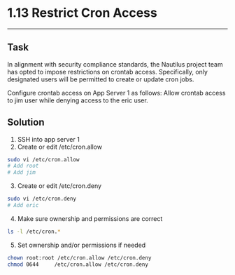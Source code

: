 # 1.13 Restrict Cron Access
---
## Task
In alignment with security compliance standards, the Nautilus project team has opted to impose restrictions on crontab access. Specifically, only designated users will be permitted to create or update cron jobs.  
  
Configure crontab access on App Server 1 as follows: Allow crontab access to jim user while denying access to the eric user.
## Solution
1. SSH into app server 1
2. Create or edit /etc/cron.allow
```bash
sudo vi /etc/cron.allow
# Add root
# Add jim
```
3. Create or edit /etc/cron.deny
```bash
sudo vi /etc/cron.deny
# Add eric
```
4. Make sure ownership and permissions are correct
```bash
ls -l /etc/cron.*
```
5. Set ownership and/or permissions if needed
```bash
chown root:root /etc/cron.allow /etc/cron.deny
chmod 0644     /etc/cron.allow /etc/cron.deny
```
